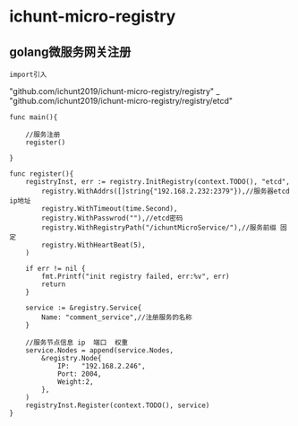 # ichunt-micro-registry
## golang微服务网关注册

`import引入`

"github.com/ichunt2019/ichunt-micro-registry/registry"
_ "github.com/ichunt2019/ichunt-micro-registry/registry/etcd"



```
func main(){

    //服务注册
    register()

}
```




```
func register(){
	registryInst, err := registry.InitRegistry(context.TODO(), "etcd",
		registry.WithAddrs([]string{"192.168.2.232:2379"}),//服务器etcd ip地址
		registry.WithTimeout(time.Second),
		registry.WithPasswrod(""),//etcd密码
		registry.WithRegistryPath("/ichuntMicroService/"),//服务前缀 固定
		registry.WithHeartBeat(5),
	)

	if err != nil {
		fmt.Printf("init registry failed, err:%v", err)
		return
	}

	service := &registry.Service{
		Name: "comment_service",//注册服务的名称
	}

	//服务节点信息 ip  端口  权重
	service.Nodes = append(service.Nodes,
		&registry.Node{
			IP:   "192.168.2.246",
			Port: 2004,
			Weight:2,
		},
	)
	registryInst.Register(context.TODO(), service)
}
```
